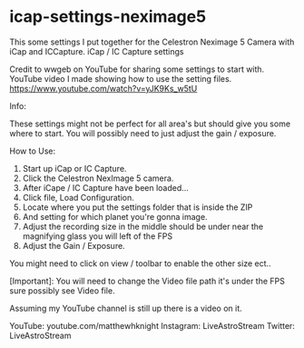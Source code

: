 # icap-settings-neximage5
This some settings I put together for the Celestron Neximage 5 Camera with iCap and ICCapture.
iCap / IC Capture settings

Credit to wwgeb on YouTube for sharing some settings to start with.
YouTube video I made showing how to use the setting files.
https://www.youtube.com/watch?v=yJK9Ks_w5tU

Info:

These settings might not be perfect for all area's but should give you some where to start.
You will possibly need to just adjust the gain / exposure.


How to Use:
1. Start up iCap or IC Capture.
2. Click the Celestron NexImage 5 camera.
3. After iCape / IC Capture have been loaded...
4. Click file, Load Configuration.
5. Locate where you put the settings folder that is inside the ZIP
6. And setting for which planet you're gonna image.
7. Adjust the recording size in the middle should be under near the magnifying glass you will left of the FPS 
8. Adjust the Gain / Exposure.

You might need to click on view / toolbar to enable the other size ect..

[Important]: You will need to change the Video file path it's under the FPS sure possibly see Video file.


Assuming my YouTube channel is still up there is a video on it.

YouTube: youtube.com/matthewhknight
Instagram: LiveAstroStream
Twitter: LiveAstroStream
